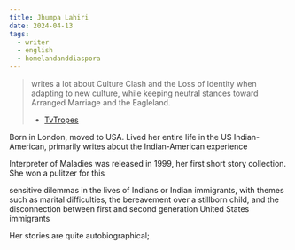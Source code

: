 ```yaml
---
title: Jhumpa Lahiri
date: 2024-04-13
tags:
  - writer
  - english
  - homelandanddiaspora
---
```

>writes a lot about Culture Clash and the Loss of Identity when adapting to new culture, while keeping neutral stances toward Arranged Marriage and the Eagleland. 
> - [TvTropes](https://tvtropes.org/pmwiki/pmwiki.php/Creator/JhumpaLahiri)

Born in London, moved to USA. Lived her entire life in the US
Indian-American, primarily writes about the Indian-American experience

Interpreter of Maladies was released in 1999, her first short story collection. She won a pulitzer for this

sensitive dilemmas in the lives of Indians or Indian immigrants, with themes such as marital difficulties, the bereavement over a stillborn child, and the disconnection between first and second generation United States immigrants

Her stories are quite autobiographical; 